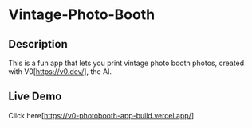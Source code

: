 # Vintage-Photo-Booth

## Description
This is a fun app that lets you print vintage photo booth photos, created with V0[https://v0.dev/], the AI.

## Live Demo
Click here[https://v0-photobooth-app-build.vercel.app/]
